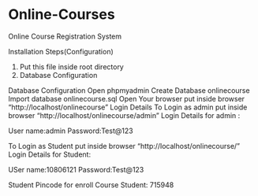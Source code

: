 # Online-Courses
Online Course Registration System

Installation Steps(Configuration)

1. Put this file inside root directory
2. Database Configuration

Database Configuration
Open phpmyadmin
Create Database onlinecourse
Import database onlinecourse.sql
Open Your browser put inside browser “http://localhost/onlinecourse”
Login Details
To Login as admin put inside browser “http://localhost/onlinecourse/admin”
Login Details for admin : 

User name:admin
Password:Test@123

To Login as Student put inside browser “http://localhost/onlinecourse/”
Login Details for Student: 

USer name:10806121
Password:Test@123

Student Pincode for enroll Course Student: 715948
